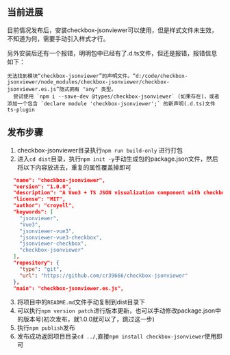 ## 当前进展

目前情况发布后，安装checkbox-jsonviewer可以使用，但是样式文件未生效，不知道为何，需要手动引入样式才行。

另外安装后还有一个报错，明明包中已经有了.d.ts文件，但还是报错，报错信息如下：

```
无法找到模块“checkbox-jsonviewer”的声明文件。“d:/code/checkbox-jsonviewer/node_modules/checkbox-jsonviewer/checkbox-jsonviewer.es.js”隐式拥有 "any" 类型。
  尝试使用 `npm i --save-dev @types/checkbox-jsonviewer` (如果存在)，或者添加一个包含 `declare module 'checkbox-jsonviewer';` 的新声明(.d.ts)文件ts-plugin
```

## 发布步骤

1. checkbox-jsonviewer目录执行`npm run build-only` 进行打包
2. 进入`cd dist`目录，执行`npm init -y`手动生成包的package.json文件，然后将以下内容放进去，重复的属性覆盖掉即可

```json
  "name": "checkbox-jsonviewer",
  "version": "1.0.0",
  "description": "A Vue3 + TS JSON visualization component with checkbox to control member visibility",
  "license": "MIT",
  "author": "croyell",
  "keywords": [
    "jsonviewer",
    "Vue3",
    "jsonviewer-vue3",
    "jsonviewer-vue3-checkbox",
    "jsonviewer-checkbox",
    "checkbox-jsonviewer"
  ],
  "repository": {
    "type": "git",
    "url": "https://github.com/cr39666/checkbox-jsonviewer"
  },
  "main": "checkbox-jsonviewer.es.js",
```

3. 将项目中的`README.md`文件手动复制到dist目录下
4. 可以执行`npm version patch`进行版本更新，也可以手动修改package.json中的版本号(初次发布，就1.0.0就可以了，跳过这一步)
5. 执行`npm publish`发布
6. 发布成功返回项目目录`cd ../`,直接`npm install checkbox-jsonviewer`使用即可
